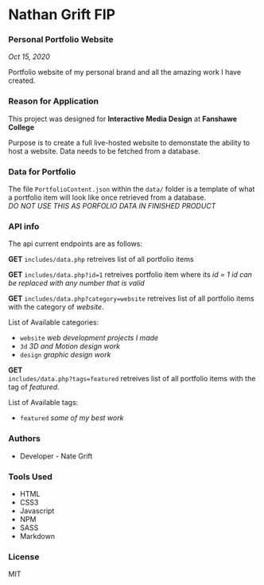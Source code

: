 # Nathan Grift FIP
### Personal Portfolio Website

*Oct 15, 2020*

Portfolio website of my personal brand and all the amazing work I have created. 

### Reason for Application
This project was designed for **Interactive Media Design** at **Fanshawe College**

Purpose is to create a full live-hosted website to demonstate the ability to host a website.  Data needs to be fetched from a database.

### Data for Portfolio
The file `PortfolioContent.json` within the `data/` folder is a template of what a portfolio item will look like once retrieved from a database.  
*DO NOT USE THIS AS PORFOLIO DATA IN FINISHED PRODUCT*

### API info

 The api current endpoints are as follows: 

**GET**  `includes/data.php` retreives list of all portfolio items


**GET**  `includes/data.php?id=1` retreives portfolio item where its *id = 1* 
*id can be replaced with any number that is valid*


**GET**  `includes/data.php?category=website` retreives list of all portfolio items with the category of *website*.

List of Available categories:
- `website` *web development projects I made*
- `3d` *3D and Motion design work*
- `design` *graphic design work*


**GET**  
`includes/data.php?tags=featured` retreives list of all portfolio items with the tag of *featured*.

List of Available tags:
- `featured` *some of my best work*


### Authors

- Developer - Nate Grift

### Tools Used

-   HTML
-   CSS3
-   Javascript
-   NPM
-   SASS
-   Markdown


### License

MIT
